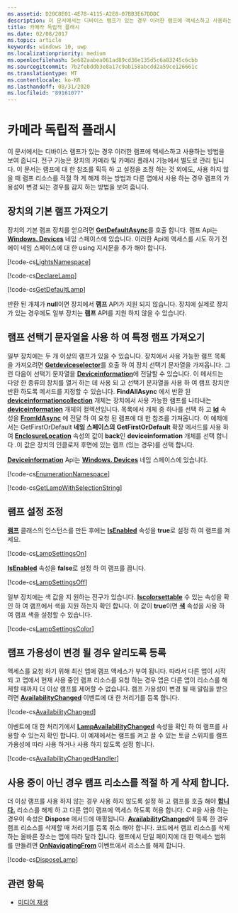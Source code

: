 ```yaml
---
ms.assetid: D20C8E01-4E78-4115-A2E8-07BB3E67DDDC
description: 이 문서에서는 디바이스 램프가 있는 경우 이러한 램프에 액세스하고 사용하는 방법을 보여 줍니다. 전구 기능은 장치의 카메라 및 카메라 플래시 기능에서 별도로 관리 됩니다.
title: 카메라 독립적 플래시
ms.date: 02/08/2017
ms.topic: article
keywords: windows 10, uwp
ms.localizationpriority: medium
ms.openlocfilehash: 5e682aabea061ad89cd36e135d5c6a83245c6cbb
ms.sourcegitcommit: 7b2febddb3e8a17c9ab158abcdd2a59ce126661c
ms.translationtype: MT
ms.contentlocale: ko-KR
ms.lasthandoff: 08/31/2020
ms.locfileid: "89161077"
---
```

# <a name="camera-independent-flashlight"></a>카메라 독립적 플래시



이 문서에서는 디바이스 램프가 있는 경우 이러한 램프에 액세스하고 사용하는 방법을 보여 줍니다. 전구 기능은 장치의 카메라 및 카메라 플래시 기능에서 별도로 관리 됩니다. 이 문서는 램프에 대 한 참조를 획득 하 고 설정을 조정 하는 것 외에도, 사용 하지 않을 때 램프 리소스를 적절 하 게 해제 하는 방법과 다른 앱에서 사용 하는 경우 램프의 가용성이 변경 되는 경우를 감지 하는 방법을 보여 줍니다.

## <a name="get-the-devices-default-lamp"></a>장치의 기본 램프 가져오기

장치의 기본 램프 장치를 얻으려면 [**GetDefaultAsync**](/uwp/api/windows.devices.lights.lamp.getdefaultasync)를 호출 합니다. 램프 Api는 [**Windows. Devices**](/uwp/api/Windows.Devices.Lights) 네임 스페이스에 있습니다. 이러한 Api에 액세스를 시도 하기 전에이 네임 스페이스에 대 한 using 지시문을 추가 해야 합니다.

[!code-cs[LightsNamespace](./code/Lamp/cs/MainPage.xaml.cs#SnippetLightsNamespace)]


[!code-cs[DeclareLamp](./code/Lamp/cs/MainPage.xaml.cs#SnippetDeclareLamp)]


[!code-cs[GetDefaultLamp](./code/Lamp/cs/MainPage.xaml.cs#SnippetGetDefaultLamp)]

반환 된 개체가 **null**이면 장치에서 **램프** API가 지원 되지 않습니다. 장치에 실제로 장치가 있는 경우에도 일부 장치는 **램프** API를 지원 하지 않을 수 있습니다.

## <a name="get-a-specific-lamp-using-the-lamp-selector-string"></a>램프 선택기 문자열을 사용 하 여 특정 램프 가져오기

일부 장치에는 두 개 이상의 램프가 있을 수 있습니다. 장치에서 사용 가능한 램프 목록을 가져오려면 [**Getdeviceselector**](/uwp/api/windows.devices.lights.lamp.getdeviceselector)를 호출 하 여 장치 선택기 문자열을 가져옵니다. 그런 다음이 선택기 문자열을 [**Deviceinformation**](/uwp/api/windows.devices.enumeration.deviceinformation.findallasync)에 전달할 수 있습니다. 이 메서드는 다양 한 종류의 장치를 열거 하는 데 사용 되 고 선택기 문자열을 사용 하 여 램프 장치만 반환 하도록 메서드를 지정할 수 있습니다. **FindAllAsync** 에서 반환 된 [**deviceinformationcollection**](/uwp/api/Windows.Devices.Enumeration.DeviceInformationCollection) 개체는 장치에서 사용 가능한 램프를 나타내는 [**deviceinformation**](/uwp/api/Windows.Devices.Enumeration.DeviceInformation) 개체의 컬렉션입니다. 목록에서 개체 중 하나를 선택 하 고 [**Id**](/uwp/api/windows.devices.enumeration.deviceinformation.id) 속성을 [**FromIdAsync**](/uwp/api/windows.devices.lights.lamp.fromidasync) 에 전달 하 여 요청 된 램프에 대 한 참조를 가져옵니다. 이 예제에서는 GetFirstOrDefault **네임 스페이스의** **GetFirstOrDefault** 확장 메서드를 사용 하 여 [**EnclosureLocation**](/uwp/api/windows.devices.enumeration.enclosurelocation.panel) 속성의 값이 **back**인 **deviceinformation** 개체를 선택 합니다 .이 값은 장치의 인클로저 후면에 있는 램프 (있는 경우)를 선택 합니다.

[**Deviceinformation**](/uwp/api/Windows.Devices.Enumeration.DeviceInformation) Api는 [**Windows. Devices**](/uwp/api/Windows.Devices.Enumeration) 네임 스페이스에 있습니다.

[!code-cs[EnumerationNamespace](./code/Lamp/cs/MainPage.xaml.cs#SnippetEnumerationNamespace)]

[!code-cs[GetLampWithSelectionString](./code/Lamp/cs/MainPage.xaml.cs#SnippetGetLampWithSelectionString)]

## <a name="adjust-lamp-settings"></a>램프 설정 조정

[**램프**](/uwp/api/Windows.Devices.Lights.Lamp) 클래스의 인스턴스를 만든 후에는 [**IsEnabled**](/uwp/api/windows.devices.lights.lamp.isenabled) 속성을 **true**로 설정 하 여 램프를 켜 세요.

[!code-cs[LampSettingsOn](./code/Lamp/cs/MainPage.xaml.cs#SnippetLampSettingsOn)]

[**IsEnabled**](/uwp/api/windows.devices.lights.lamp.isenabled) 속성을 **false**로 설정 하 여 램프를 끕니다.

[!code-cs[LampSettingsOff](./code/Lamp/cs/MainPage.xaml.cs#SnippetLampSettingsOff)]

일부 장치에는 색 값을 지 원하는 전구가 있습니다. [**Iscolorsettable**](/uwp/api/windows.devices.lights.lamp.iscolorsettable) 수 있는 속성을 확인 하 여 램프에서 색을 지원 하는지 확인 합니다. 이 값이 **true**이면 [**색**](/uwp/api/windows.devices.lights.lamp.color) 속성을 사용 하 여 램프 색을 설정할 수 있습니다.

[!code-cs[LampSettingsColor](./code/Lamp/cs/MainPage.xaml.cs#SnippetLampSettingsColor)]

## <a name="register-to-be-notified-if-the-lamp-availability-changes"></a>램프 가용성이 변경 될 경우 알리도록 등록

액세스를 요청 하기 위해 최신 앱에 램프 액세스가 부여 됩니다. 따라서 다른 앱이 시작 되 고 앱에서 현재 사용 중인 램프 리소스를 요청 하는 경우 앱은 다른 앱이 리소스를 해제할 때까지 더 이상 램프를 제어할 수 없습니다. 램프 가용성이 변경 될 때 알림을 받으려면 [**AvailabilityChanged**](/uwp/api/windows.devices.lights.lamp.availabilitychanged) 이벤트에 대 한 처리기를 등록 합니다.

[!code-cs[AvailabilityChanged](./code/Lamp/cs/MainPage.xaml.cs#SnippetAvailabilityChanged)]

이벤트에 대 한 처리기에서 [**LampAvailabilityChanged**](/uwp/api/windows.devices.lights.lampavailabilitychangedeventargs.isavailable) 속성을 확인 하 여 램프를 사용할 수 있는지 확인 합니다. 이 예제에서는 램프를 켜고 끌 수 있는 토글 스위치를 램프 가용성에 따라 사용 하거나 사용 하지 않도록 설정 합니다.

[!code-cs[AvailabilityChangedHandler](./code/Lamp/cs/MainPage.xaml.cs#SnippetAvailabilityChangedHandler)]

## <a name="properly-dispose-of-the-lamp-resource-when-not-in-use"></a>사용 중이 아닌 경우 램프 리소스를 적절 하 게 삭제 합니다.

더 이상 램프를 사용 하지 않는 경우 사용 하지 않도록 설정 하 고 램프를 호출 해야 [**합니다.**](/uwp/api/windows.devices.lights.lamp.close) 리소스를 해제 하 고 다른 앱이 램프에 액세스 하도록 허용 합니다. C #을 사용 하는 경우이 속성은 **Dispose** 메서드에 매핑됩니다. [**AvailabilityChanged**](/uwp/api/windows.devices.lights.lamp.availabilitychanged)에 등록 한 경우 램프 리소스를 삭제할 때 처리기를 등록 취소 해야 합니다. 코드에서 램프 리소스를 삭제 하는 올바른 장소는 앱에 따라 달라 집니다. 램프에서 단일 페이지에 대 한 액세스 범위를 만들려면 [**OnNavigatingFrom**](/uwp/api/windows.ui.xaml.controls.page.onnavigatingfrom) 이벤트에서 리소스를 해제 합니다.

[!code-cs[DisposeLamp](./code/Lamp/cs/MainPage.xaml.cs#SnippetDisposeLamp)]

## <a name="related-topics"></a>관련 항목
- [미디어 재생](media-playback.md)

 